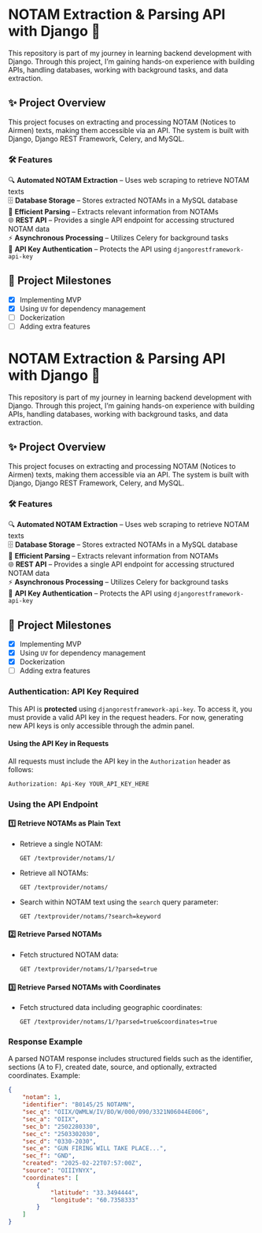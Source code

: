 # NOTAM Extraction & Parsing API with Django 🚀  

This repository is part of my journey in learning backend development with Django. Through this project, I’m gaining hands-on experience with building APIs, handling databases, working with background tasks, and data extraction.  

## ✨ Project Overview  

This project focuses on extracting and processing NOTAM (Notices to Airmen) texts, making them accessible via an API. The system is built with Django, Django REST Framework, Celery, and MySQL.  

### 🛠 Features  
🔍 **Automated NOTAM Extraction** – Uses web scraping to retrieve NOTAM texts  
🗄️ **Database Storage** – Stores extracted NOTAMs in a MySQL database  
📑 **Efficient Parsing** – Extracts relevant information from NOTAMs  
🌐 **REST API** – Provides a single API endpoint for accessing structured NOTAM data  
⚡ **Asynchronous Processing** – Utilizes Celery for background tasks  
🔑 **API Key Authentication** – Protects the API using `djangorestframework-api-key`  

## 🚀 Project Milestones  
- [x] Implementing MVP   
- [x] Using `UV` for dependency management   
- [ ] Dockerization  
- [ ] Adding extra features      

# NOTAM Extraction & Parsing API with Django 🚀  

This repository is part of my journey in learning backend development with Django. Through this project, I’m gaining hands-on experience with building APIs, handling databases, working with background tasks, and data extraction.  

## ✨ Project Overview  

This project focuses on extracting and processing NOTAM (Notices to Airmen) texts, making them accessible via an API. The system is built with Django, Django REST Framework, Celery, and MySQL.  

### 🛠 Features  
🔍 **Automated NOTAM Extraction** – Uses web scraping to retrieve NOTAM texts  
🗄️ **Database Storage** – Stores extracted NOTAMs in a MySQL database  
📑 **Efficient Parsing** – Extracts relevant information from NOTAMs  
🌐 **REST API** – Provides a single API endpoint for accessing structured NOTAM data  
⚡ **Asynchronous Processing** – Utilizes Celery for background tasks  
🔑 **API Key Authentication** – Protects the API using `djangorestframework-api-key`  

## 🚀 Project Milestones  
- [x] Implementing MVP   
- [x] Using `UV` for dependency management   
- [x] Dockerization  
- [ ] Adding extra features      

### **Authentication: API Key Required**  
This API is **protected** using `djangorestframework-api-key`. To access it, you must provide a valid API key in the request headers.
For now, generating new API keys is only accessible through the admin panel.  

#### **Using the API Key in Requests**  
All requests must include the API key in the `Authorization` header as follows:  

```bash
Authorization: Api-Key YOUR_API_KEY_HERE
```

### **Using the API Endpoint**  

#### **1️⃣ Retrieve NOTAMs as Plain Text**  
- Retrieve a single NOTAM:  
  ```
  GET /textprovider/notams/1/
  ```
- Retrieve all NOTAMs:  
  ```
  GET /textprovider/notams/
  ```
- Search within NOTAM text using the `search` query parameter:  
  ```
  GET /textprovider/notams/?search=keyword
  ```

#### **2️⃣ Retrieve Parsed NOTAMs**  
- Fetch structured NOTAM data:  
  ```
  GET /textprovider/notams/1/?parsed=true
  ```

#### **3️⃣ Retrieve Parsed NOTAMs with Coordinates**  
- Fetch structured data including geographic coordinates:  
  ```
  GET /textprovider/notams/1/?parsed=true&coordinates=true
  ```

### **Response Example**  

A parsed NOTAM response includes structured fields such as the identifier, sections (A to F), created date, source, and optionally, extracted coordinates. Example:

```json
{
    "notam": 1,
    "identifier": "B0145/25 NOTAMN",
    "sec_q": "OIIX/QWMLW/IV/BO/W/000/090/3321N06044E006",
    "sec_a": "OIIX",
    "sec_b": "2502280330",
    "sec_c": "2503302030",
    "sec_d": "0330-2030",
    "sec_e": "GUN FIRING WILL TAKE PLACE...",
    "sec_f": "GND",
    "created": "2025-02-22T07:57:00Z",
    "source": "OIIIYNYX",
    "coordinates": [
        {
            "latitude": "33.3494444",
            "longitude": "60.7358333"
        }
    ]
}
```